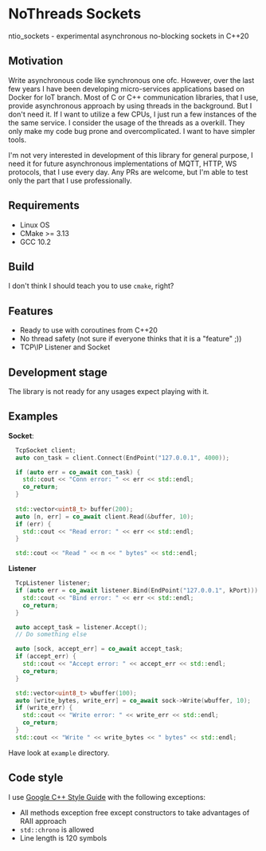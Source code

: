 # NoThreads Sockets 

ntio_sockets - experimental asynchronous no-blocking sockets in C++20

## Motivation 

Write asynchronous code like synchronous one ofc. However, over the last few years I have been developing micro-services
applications based on Docker for IoT branch. Most of C or C++ communication libraries, that I use, 
provide asynchronous approach by using threads in the background. But I don't need it. If I want to utilize a few CPUs, I
just run a few instances of the the same service. I consider the usage of the threads as a overkill. They only make my code 
bug prone and overcomplicated. I want to have simpler tools.

I'm not very interested in development of this library for general purpose, I need it for future asynchronous 
implementations of MQTT, HTTP, WS protocols, that I use every day. Any PRs are welcome, but I'm able to test only the part 
that I use professionally.

## Requirements

* Linux OS
* CMake >= 3.13
* GCC 10.2

## Build

I don't think I should teach you to use `cmake`, right?

## Features

* Ready to use with coroutines from C++20
* No thread safety  (not sure if everyone thinks that it is a "feature" ;))
* TCP\IP Listener and Socket

## Development stage

The library is not ready for any usages expect playing with it.

## Examples

**Socket**:

```cpp
  TcpSocket client;
  auto con_task = client.Connect(EndPoint("127.0.0.1", 4000));

  if (auto err = co_await con_task) {
    std::cout << "Conn error: " << err << std::endl;
    co_return;
  }
  
  std::vector<uint8_t> buffer(200);
  auto [n, err] = co_await client.Read(&buffer, 10);
  if (err) {
    std::cout << "Read error: " << err << std::endl;
  }

  std::cout << "Read " << n << " bytes" << std::endl;
```

**Listener**

```cpp
  TcpListener listener;
  if (auto err = co_await listener.Bind(EndPoint("127.0.0.1", kPort))) {
    std::cout << "Bind error: " << err << std::endl;
    co_return;
  }

  auto accept_task = listener.Accept();
  // Do something else

  auto [sock, accept_err] = co_await accept_task;
  if (accept_err) {
    std::cout << "Accept error: " << accept_err << std::endl;
    co_return;
  }

  std::vector<uint8_t> wbuffer(100);
  auto [write_bytes, write_err] = co_await sock->Write(wbuffer, 10);
  if (write_err) {
    std::cout << "Write error: " << write_err << std::endl;
    co_return;
  }
  std::cout << "Write " << write_bytes << " bytes" << std::endl;
```

Have look at `example` directory.

## Code style

I use [Google C++ Style Guide](https://google.github.io/styleguide/cppguide.html) with the following exceptions:

* All methods exception free except constructors to take advantages of RAII approach 
* `std::chrono` is allowed
* Line length is 120 symbols